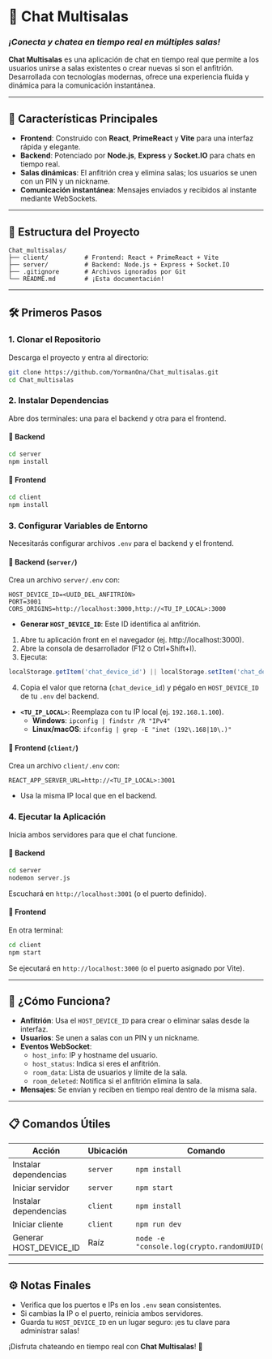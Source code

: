 # 💬 **Chat Multisalas**  
### *¡Conecta y chatea en tiempo real en múltiples salas!*  

**Chat Multisalas** es una aplicación de chat en tiempo real que permite a los usuarios unirse a salas existentes o crear nuevas si son el anfitrión. Desarrollada con tecnologías modernas, ofrece una experiencia fluida y dinámica para la comunicación instantánea.  

---

## 🚀 **Características Principales**  
- **Frontend**: Construido con **React**, **PrimeReact** y **Vite** para una interfaz rápida y elegante.  
- **Backend**: Potenciado por **Node.js**, **Express** y **Socket.IO** para chats en tiempo real.  
- **Salas dinámicas**: El anfitrión crea y elimina salas; los usuarios se unen con un PIN y un nickname.  
- **Comunicación instantánea**: Mensajes enviados y recibidos al instante mediante WebSockets.  

---

## 📂 **Estructura del Proyecto**  
```plaintext  
Chat_multisalas/  
├── client/          # Frontend: React + PrimeReact + Vite  
├── server/          # Backend: Node.js + Express + Socket.IO  
├── .gitignore       # Archivos ignorados por Git  
└── README.md        # ¡Esta documentación!  
```  

---

## 🛠️ **Primeros Pasos**  

### 1. **Clonar el Repositorio**  
Descarga el proyecto y entra al directorio:  
```bash  
git clone https://github.com/YormanOna/Chat_multisalas.git  
cd Chat_multisalas  
```  
### 2. **Instalar Dependencias**  
Abre dos terminales: una para el backend y otra para el frontend.  

#### 🔹 **Backend**  
```bash  
cd server  
npm install  
```  

#### 🔹 **Frontend**  
```bash  
cd client  
npm install  
```  
### 3. **Configurar Variables de Entorno**  
Necesitarás configurar archivos `.env` para el backend y el frontend.  

#### 🔹 **Backend (`server/`)**  
Crea un archivo `server/.env` con:  
```dotenv  
HOST_DEVICE_ID=<UUID_DEL_ANFITRIÓN>  
PORT=3001  
CORS_ORIGINS=http://localhost:3000,http://<TU_IP_LOCAL>:3000  
```  
- **Generar `HOST_DEVICE_ID`**: Este ID identifica al anfitrión. 
1. Abre tu aplicación front en el navegador (ej. http://localhost:3000).
2. Abre la consola de desarrollador (F12 o Ctrl+Shift+I).
3. Ejecuta:

```js
localStorage.getItem('chat_device_id') || localStorage.setItem('chat_device_id', crypto.randomUUID()) || localStorage.getItem('chat_device_id');
```

4. Copia el valor que retorna (`chat_device_id`) y pégalo en `HOST_DEVICE_ID` de tu `.env` del backend.  

- **`<TU_IP_LOCAL>`**: Reemplaza con tu IP local (ej. `192.168.1.100`).  
  - **Windows**: `ipconfig | findstr /R "IPv4"`  
  - **Linux/macOS**: `ifconfig | grep -E "inet (192\.168|10\.)"`  

#### 🔹 **Frontend (`client/`)**  
Crea un archivo `client/.env` con:  
```dotenv  
REACT_APP_SERVER_URL=http://<TU_IP_LOCAL>:3001  
```  
- Usa la misma IP local que en el backend.  

### 4. **Ejecutar la Aplicación**  
Inicia ambos servidores para que el chat funcione.  

#### 🔹 **Backend**  
```bash  
cd server  
nodemon server.js  
```  
Escuchará en `http://localhost:3001` (o el puerto definido).  

#### 🔹 **Frontend**  
En otra terminal:  
```bash  
cd client  
npm start  
```  
Se ejecutará en `http://localhost:3000` (o el puerto asignado por Vite).  

---

## 🔄 **¿Cómo Funciona?**  
- **Anfitrión**: Usa el `HOST_DEVICE_ID` para crear o eliminar salas desde la interfaz.  
- **Usuarios**: Se unen a salas con un PIN y un nickname.  
- **Eventos WebSocket**:  
  - `host_info`: IP y hostname del usuario.  
  - `host_status`: Indica si eres el anfitrión.  
  - `room_data`: Lista de usuarios y límite de la sala.  
  - `room_deleted`: Notifica si el anfitrión elimina la sala.  
- **Mensajes**: Se envían y reciben en tiempo real dentro de la misma sala.  

---

## 📋 **Comandos Útiles**  
| **Acción**            | **Ubicación** | **Comando**                          |  
|-----------------------|---------------|--------------------------------------|  
| Instalar dependencias | `server`      | `npm install`                        |  
| Iniciar servidor      | `server`      | `npm start`                          |  
| Instalar dependencias | `client`      | `npm install`                        |  
| Iniciar cliente       | `client`      | `npm run dev`                        |  
| Generar HOST_DEVICE_ID| Raíz          | `node -e "console.log(crypto.randomUUID())"` |  

---

## ⚙️ **Notas Finales**  
- Verifica que los puertos e IPs en los `.env` sean consistentes.  
- Si cambias la IP o el puerto, reinicia ambos servidores.  
- Guarda tu `HOST_DEVICE_ID` en un lugar seguro: ¡es tu clave para administrar salas!  

¡Disfruta chateando en tiempo real con **Chat Multisalas**! 🎉

